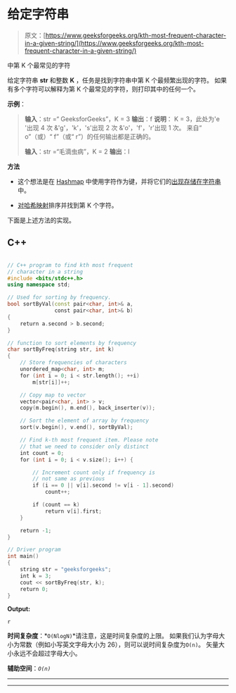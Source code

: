 # 给定字符串

> 原文：[https://www.geeksforgeeks.org/kth-most-frequent-character-in-a-given-string/](https://www.geeksforgeeks.org/kth-most-frequent-character-in-a-given-string/)

中第 K 个最常见的字符

给定字符串 **str** 和整数 **K** ，任务是找到字符串中第 K 个最频繁出现的字符。 如果有多个字符可以解释为第 K 个最常见的字符，则打印其中的任何一个。

**示例**：

> **输入**：str =“ GeeksforGeeks”，K = 3
> **输出**：f
> **说明**：
> K = 3，此处为'e '出现 4 次
> &'g'，'k'，'s'出现 2 次
> &'o'，'f'，'r'出现 1 次。
> 来自“ o”（或）“ f”（或“ r”）的任何输出都是正确的。
> 
> **输入**：str =“毛滴虫病”，K = 2
> **输出**：l

**方法**

*   这个想法是在 [Hashmap](https://www.geeksforgeeks.org/java-util-hashmap-in-java-with-examples/) 中使用字符作为键，并将它们的[出现存储在字符串](https://www.geeksforgeeks.org/program-count-occurrence-given-character-string/)中。

*   [对哈希映射](https://www.geeksforgeeks.org/sorting-hashmap-according-key-value-java/)排序并找到第 K 个字符。

下面是上述方法的实现。

## C++

```cpp

// C++ program to find kth most frequent 
// character in a string 
#include <bits/stdc++.h> 
using namespace std; 

// Used for sorting by frequency. 
bool sortByVal(const pair<char, int>& a, 
               const pair<char, int>& b) 
{ 
    return a.second > b.second; 
} 

// function to sort elements by frequency 
char sortByFreq(string str, int k) 
{ 
    // Store frequencies of characters 
    unordered_map<char, int> m; 
    for (int i = 0; i < str.length(); ++i) 
        m[str[i]]++; 

    // Copy map to vector 
    vector<pair<char, int> > v; 
    copy(m.begin(), m.end(), back_inserter(v)); 

    // Sort the element of array by frequency 
    sort(v.begin(), v.end(), sortByVal); 

    // Find k-th most frequent item. Please note 
    // that we need to consider only distinct 
    int count = 0; 
    for (int i = 0; i < v.size(); i++) { 

        // Increment count only if frequency is 
        // not same as previous 
        if (i == 0 || v[i].second != v[i - 1].second) 
            count++; 

        if (count == k) 
            return v[i].first; 
    } 

    return -1; 
} 

// Driver program 
int main() 
{ 
    string str = "geeksforgeeks"; 
    int k = 3; 
    cout << sortByFreq(str, k); 
    return 0; 
} 

```

**Output:**

```
r

```

**时间复杂度**：*`O(NlogN)`*请注意，这是时间复杂度的上限。 如果我们认为字母大小为常数（例如小写英文字母大小为 26），则可以说时间复杂度为`O(n)`。 矢量大小永远不会超过字母大小。

**辅助空间**：*`O(n)`*



* * *

* * *



